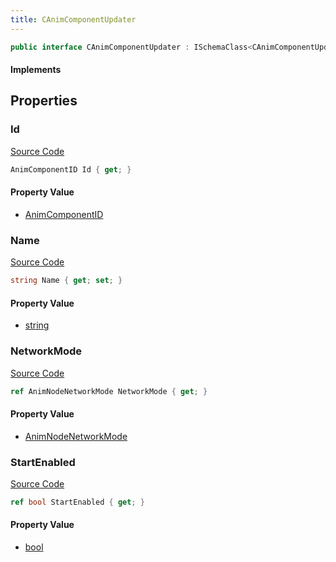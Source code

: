 ```yaml
---
title: CAnimComponentUpdater
---
```


```csharp
public interface CAnimComponentUpdater : ISchemaClass<CAnimComponentUpdater>, ISchemaField, ISchemaClass, INativeHandle
```

#### Implements

## Properties

### Id

[Source Code](https://github.com/swiftly-solution/swiftlys2/blob/main/managed/src/SwiftlyS2.Generated/Schemas/Interfaces/CAnimComponentUpdater.cs#L19)

```csharp
AnimComponentID Id { get; }
```

#### Property Value

- [AnimComponentID](/docs/api/shared/schemadefinitions/animcomponentid)

### Name

[Source Code](https://github.com/swiftly-solution/swiftlys2/blob/main/managed/src/SwiftlyS2.Generated/Schemas/Interfaces/CAnimComponentUpdater.cs#L17)

```csharp
string Name { get; set; }
```

#### Property Value

- [string](https://learn.microsoft.com/dotnet/api/system.string)

### NetworkMode

[Source Code](https://github.com/swiftly-solution/swiftlys2/blob/main/managed/src/SwiftlyS2.Generated/Schemas/Interfaces/CAnimComponentUpdater.cs#L21)

```csharp
ref AnimNodeNetworkMode NetworkMode { get; }
```

#### Property Value

- [AnimNodeNetworkMode](/docs/api/shared/schemadefinitions/animnodenetworkmode)

### StartEnabled

[Source Code](https://github.com/swiftly-solution/swiftlys2/blob/main/managed/src/SwiftlyS2.Generated/Schemas/Interfaces/CAnimComponentUpdater.cs#L23)

```csharp
ref bool StartEnabled { get; }
```

#### Property Value

- [bool](https://learn.microsoft.com/dotnet/api/system.boolean)

